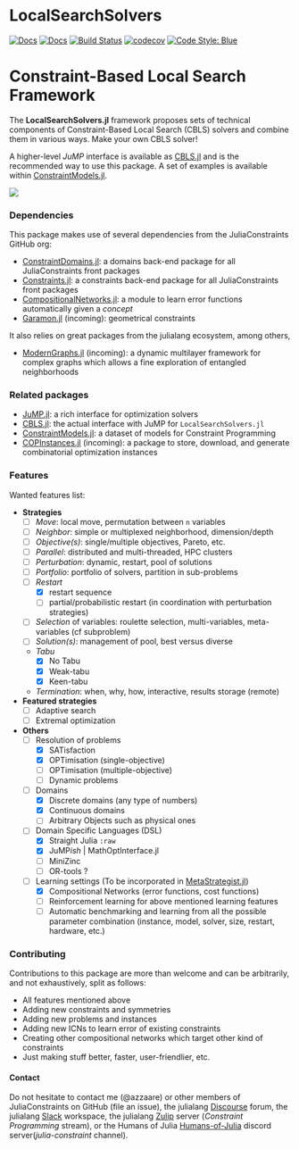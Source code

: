 # LocalSearchSolvers

[![Docs](https://img.shields.io/badge/docs-dev-blue.svg)](https://JuliaConstraints.github.io/LocalSearchSolvers.jl/dev)
[![Docs](https://img.shields.io/badge/docs-stable-blue.svg)](https://JuliaConstraints.github.io/LocalSearchSolvers.jl/stable)
[![Build Status](https://github.com/JuliaConstraints/LocalSearchSolvers.jl/workflows/CI/badge.svg)](https://github.com/JuliaConstraints/LocalSearchSolvers.jl/actions)
[![codecov](https://codecov.io/gh/JuliaConstraints/LocalSearchSolvers.jl/branch/main/graph/badge.svg?token=4T0VEWISUA)](https://codecov.io/gh/JuliaConstraints/LocalSearchSolvers.jl)
[![Code Style: Blue](https://img.shields.io/badge/code%20style-blue-4495d1.svg)](https://github.com/invenia/BlueStyle)

# Constraint-Based Local Search Framework

The **LocalSearchSolvers.jl** framework proposes sets of technical components of Constraint-Based Local Search (CBLS) solvers and combine them in various ways. Make your own CBLS solver!

A higher-level *JuMP* interface is available as [CBLS.jl](https://github.com/JuliaConstraints/CBLS.jl) and is the recommended way to use this package. A set of examples is available within [ConstraintModels.jl](https://github.com/JuliaConstraints/ConstraintModels.jl).

![](img/sudoku3x3.png)

### Dependencies

This package makes use of several dependencies from the JuliaConstraints GitHub org:
- [ConstraintDomains.jl](https://github.com/JuliaConstraints/ConstraintDomains.jl): a domains back-end package for all JuliaConstraints front packages
- [Constraints.jl](https://github.com/JuliaConstraints/Constraints.jl): a constraints back-end package for all JuliaConstraints front packages
- [CompositionalNetworks.jl](https://github.com/JuliaConstraints/CompositionalNetworks.jl): a module to learn error functions automatically given a *concept*
- [Garamon.jl](https://github.com/JuliaConstraints/Garamon.jl) (incoming): geometrical constraints

It also relies on great packages from the julialang ecosystem, among others,
- [ModernGraphs.jl](https://github.com/Humans-of-Julia/ModernGraphs.jl) (incoming): a dynamic multilayer framework for complex graphs which allows a fine exploration of entangled neighborhoods

### Related packages
- [JuMP.jl](https://github.com/jump-dev/JuMP.jl): a rich interface for optimization solvers
- [CBLS.jl](https://github.com/JuliaConstraints/CBLS.jl): the actual interface with JuMP for `LocalSearchSolvers.jl`
- [ConstraintModels.jl](https://github.com/JuliaConstraints/ConstraintModels.jl): a dataset of models for Constraint Programming
- [COPInstances.jl](https://github.com/JuliaConstraints/COPInstances.jl) (incoming): a package to store, download, and generate combinatorial optimization instances

### Features

Wanted features list:
- **Strategies**
  - [ ] *Move*: local move, permutation between `n` variables
  - [ ] *Neighbor*: simple or multiplexed neighborhood, dimension/depth
  - [ ] *Objective(s)*: single/multiple objectives, Pareto, etc.
  - [ ] *Parallel*: distributed and multi-threaded, HPC clusters
  - [ ] *Perturbation*: dynamic, restart, pool of solutions
  - [ ] *Portfolio*: portfolio of solvers, partition in sub-problems
  - [ ] *Restart*
    - [x] restart sequence
    - [ ] partial/probabilistic restart (in coordination with perturbation strategies)
  - [ ] *Selection* of variables: roulette selection, multi-variables, meta-variables (cf subproblem)
  - [ ] *Solution(s)*: management of pool, best versus diverse
  - *Tabu*
    - [x] No Tabu
    - [x] Weak-tabu
    - [x] Keen-tabu
  - *Termination*: when, why, how, interactive, results storage (remote)
- **Featured strategies**
  - [ ] Adaptive search
  - [ ] Extremal optimization
- **Others**
  - [ ] Resolution of problems
    - [x] SATisfaction
    - [x] OPTimisation (single-objective)
    - [ ] OPTimisation (multiple-objective)
    - [ ] Dynamic problems
  - [ ] Domains
    - [x] Discrete domains (any type of numbers)
    - [x] Continuous domains
    - [ ] Arbitrary Objects such as physical ones
  - [ ] Domain Specific Languages (DSL)
    - [x] Straight Julia `:raw`
    - [x] JuMP*ish* | MathOptInterface.jl
    - [ ] MiniZinc
    - [ ] OR-tools ?
  - [ ] Learning settings (To be incorporated in [MetaStrategist.jl](https://github.com/JuliaConstraints/MetaStrategist.jl))
    - [x] Compositional Networks (error functions, cost functions)
    - [ ] Reinforcement learning for above mentioned learning features
    - [ ] Automatic benchmarking and learning from all the possible parameter combination (instance, model, solver, size, restart, hardware, etc.)

### Contributing

Contributions to this package are more than welcome and can be arbitrarily, and not exhaustively, split as follows:
- All features mentioned above
- Adding new constraints and symmetries
- Adding new problems and instances
- Adding new ICNs to learn error of existing constraints
- Creating other compositional networks which target other kind of constraints
- Just making stuff better, faster, user-friendlier, etc.

#### Contact
Do not hesitate to contact me (@azzaare) or other members of JuliaConstraints on GitHub (file an issue), the julialang [Discourse](https://discourse.julialang.org) forum, the julialang [Slack](https://julialang.org/slack/) workspace, the julialang [Zulip](https://julialang.zulipchat.com/) server (*Constraint Programming* stream), or the Humans of Julia [Humans-of-Julia](https://humansofjulia.org/) discord server(*julia-constraint* channel).